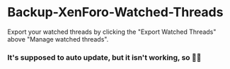 # Backup-XenForo-Watched-Threads

Export your watched threads by clicking the "Export Watched Threads" above "Manage watched threads".

### It's supposed to auto update, but it isn't working, so 🤷🏼

